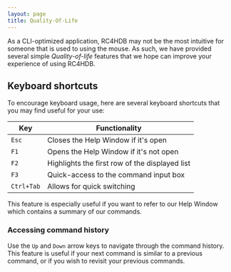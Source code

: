 ```yaml
---
layout: page
title: Quality-Of-Life
---
```

As a CLI-optimized application, RC4HDB may not be the most intuitive for someone that is used to using the mouse. As
such, we have provided several simple *Quality-of-life* features that we hope can improve your experience of using RC4HDB.

## Keyboard shortcuts

To encourage keyboard usage, here are several keyboard shortcuts that you may find useful for your use:

Key | Functionality
----|------------------
`Esc`| Closes the Help Window if it's open
`F1` | Opens the Help Window if it's not open
`F2` | Highlights the first row of the displayed list
`F3` | Quick-access to the command input box
`Ctrl+Tab` | Allows for quick switching

This feature is especially useful if you want to refer to our Help Window which contains a summary of our commands.

### Accessing command history

Use the `Up` and `Down` arrow keys to navigate through the command history. This feature
is useful if your next command is similar to a previous command, or if you wish to revisit
your previous commands.
